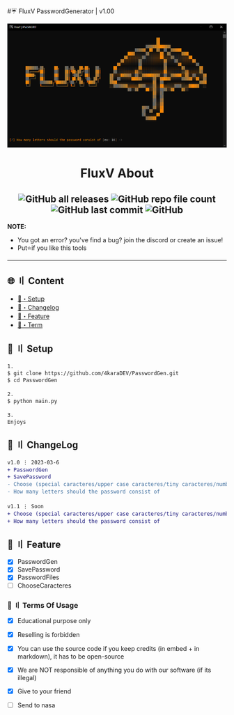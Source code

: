 #☔ FluxV PasswordGenerator | v1.00

![](https://github.com/4karaDEV/PasswordGen/blob/main/assets/def.PNG)

<h1 align="center">
 FluxV About
</h1>

<h2 align="center">
 <img alt="GitHub all releases" src="https://img.shields.io/github/downloads/4karaDEV/PasswordGen/total"> <img alt="GitHub repo file count" src="https://img.shields.io/github/directory-file-count/4karaDEV/PasswordGen"> <img alt="GitHub last commit" src="https://img.shields.io/github/last-commit/4karaDEV/PasswordGen"> <img alt="GitHub" src="https://img.shields.io/github/license/4karaDEV/PasswordGen">
</h2>

**NOTE:** 
- You got an error? you've find a bug? join the discord or create an issue!
- Put⭐if you like this tools
---

## <a id="content"></a>🌐 〢 Content

- [🔌・Setup](#setup)
- [📝・Changelog](#changelog)
- [📑・Feature](#feature)
- [💼・Term](#terms)

## <a id="setup"></a>🔌 〢 Setup
```
1.
$ git clone https://github.com/4karaDEV/PasswordGen.git
$ cd PasswordGen

2.
$ python main.py

3.
Enjoys
```

## <a id="changelog"></a>💭 〢 ChangeLog

```diff
v1.0 ⋮ 2023-03-6
+ PasswordGen
+ SavePassword
- Choose (special caracteres/upper case caracteres/tiny caracteres/number caracteres)
- How many letters should the password consist of

v1.1 ⋮ Soon
+ Choose (special caracteres/upper case caracteres/tiny caracteres/number caracteres)
+ How many letters should the password consist of

```
## <a id="feature"></a>📑 〢 Feature
- [x] PasswordGen
- [x] SavePassword
- [x] PasswordFiles
- [ ] ChooseCaracteres

### <a id="terms"></a>💼 〢 Terms Of Usage

- [x] Educational purpose only
- [x] Reselling is forbidden
- [x] You can use the source code if you keep credits (in embed + in markdown), it has to be open-source
- [x] We are NOT responsible of anything you do with our software (if its illegal)
- [x] Give to your friend
- [ ] Send to nasa


